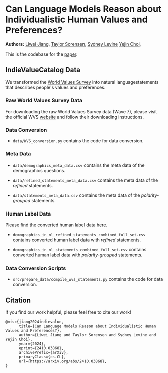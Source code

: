 # Can Language Models Reason about Individualistic Human Values and Preferences?

**Authors:**
[Liwei Jiang](https://liweijiang.me),
[Taylor Sorensen](https://tsor13.github.io),
[Sydney Levine](https://sites.google.com/site/sydneymlevine/)
[Yejin Choi](https://homes.cs.washington.edu/~yejin/),


This is the codebase for the [paper](https://arxiv.org/abs/2410.03868).

## IndieValueCatalog Data

We transformed the [World Values Survey](https://www.worldvaluessurvey.org/wvs.jsp) into natural languagestatements that describes people's values and preferences.

### Raw World Values Survey Data

For downloading the raw World Values Survey data (Wave 7), please visit the official WVS [website](https://www.worldvaluessurvey.org/WVSDocumentationWV7.jsp) and follow their downloading instructions.

### Data Conversion

- `data/WVS_conversion.py` contains the code for data conversion.

### Meta Data

- `data/demographics_meta_data.csv` contains the meta data of the demographics questions.

- `data/refined_statements_meta_data.csv` contains the meta data of the *refined* statements.

- `data/statements_meta_data.csv` contains the meta data of the *polarity-grouped* statements.

### Human Label Data

Please find the converted human label data [here](https://drive.google.com/drive/folders/1ebLGZj7YDzSRFViCTYKpoPNYU0CkiRt0?usp=share_link).

- `demographics_in_nl_refined_statements_combined_full_set.csv` contains converted human label data with *refined* statements.

- `demographics_in_nl_statements_combined_full_set.csv` contains converted human label data with *polarity-grouped* statements.

### Data Conversion Scripts

- `src/prepare_data/compile_wvs_statements.py` contains the code for data conversion.

## Citation

If you find our work helpful, please feel free to cite our work!
```
@misc{jiang2024indievalue,
      title={Can Language Models Reason about Individualistic Human Values and Preferences?}, 
      author={Liwei Jiang and Taylor Sorensen and Sydney Levine and Yejin Choi},
      year={2024},
      eprint={2410.03868},
      archivePrefix={arXiv},
      primaryClass={cs.CL},
      url={https://arxiv.org/abs/2410.03868}, 
}
```

